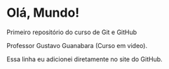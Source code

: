 # Olá, Mundo!
 Primeiro repositório do curso de Git e GitHub

 Professor Gustavo Guanabara (Curso em video).
 
 Essa linha eu adicionei diretamente no site do GitHub.
